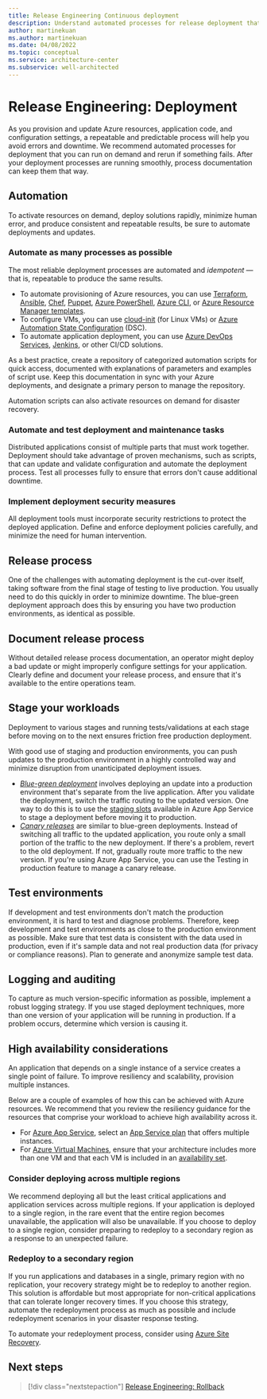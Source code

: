 ```yaml
---
title: Release Engineering Continuous deployment
description: Understand automated processes for release deployment that you can run on demand and rerun if something fails.
author: martinekuan
ms.author: martinekuan
ms.date: 04/08/2022
ms.topic: conceptual
ms.service: architecture-center
ms.subservice: well-architected
---
```


# Release Engineering: Deployment

As you provision and update Azure resources, application code, and configuration settings, a repeatable and predictable process will help you avoid errors and downtime. We recommend automated processes for deployment that you can run on demand and rerun if something fails. After your deployment processes are running smoothly, process documentation can keep them that way.

## Automation

To activate resources on demand, deploy solutions rapidly, minimize human error, and produce consistent and repeatable results, be sure to automate deployments and updates.

### Automate as many processes as possible

The most reliable deployment processes are automated and *idempotent* &mdash; that is, repeatable to produce the same results.

- To automate provisioning of Azure resources, you can use [Terraform](/azure/virtual-machines/windows/infrastructure-automation#terraform),
    [Ansible](/azure/virtual-machines/windows/infrastructure-automation#ansible), [Chef](/azure/virtual-machines/windows/infrastructure-automation#chef), [Puppet](/azure/virtual-machines/windows/infrastructure-automation#puppet),
    [Azure PowerShell](/powershell/azure/overview), [Azure CLI](/cli/azure), or [Azure Resource Manager templates](/azure/azure-resource-manager/template-deployment-overview).
- To configure VMs, you can use [cloud-init](/azure/virtual-machines/windows/infrastructure-automation#cloud-init) (for Linux VMs) or [Azure Automation State Configuration](/azure/automation/automation-dsc-overview) (DSC).
- To automate application deployment, you can use [Azure DevOps Services](/azure/virtual-machines/windows/infrastructure-automation#azure-devops-services), [Jenkins](/azure/virtual-machines/windows/infrastructure-automation#jenkins), or other CI/CD solutions.

As a best practice, create a repository of categorized automation scripts for quick access, documented with explanations of parameters and examples of script use. Keep this documentation in sync with your Azure deployments, and designate a primary person to manage the repository.

Automation scripts can also activate resources on demand for disaster recovery.

### Automate and test deployment and maintenance tasks

Distributed applications consist of multiple parts that must work together. Deployment should take advantage of proven mechanisms, such as scripts, that can update and validate configuration and automate the deployment process. Test all processes fully to ensure that errors don't cause additional downtime.

### Implement deployment security measures

All deployment tools must incorporate security restrictions to protect the deployed application. Define and enforce deployment policies carefully, and minimize the need for human intervention.

## Release process

One of the challenges with automating deployment is the cut-over itself, taking software from the final stage of testing to live production. You usually need to do this quickly in order to minimize downtime. The blue-green deployment approach does this by ensuring you have two production environments, as identical as possible.

## Document release process

Without detailed release process documentation, an operator might deploy a bad update or might improperly configure settings for your application. Clearly define and document your release process, and ensure that it's available to the entire operations team.

## Stage your workloads

Deployment to various stages and running tests/validations at each stage before moving on to the next ensures friction free production deployment.

With good use of staging and production environments, you can push updates to the production environment in a highly controlled way and minimize disruption from unanticipated deployment issues.

- [*Blue-green deployment*](https://martinfowler.com/bliki/BlueGreenDeployment.html) involves deploying an update into a production environment that's separate from the live application. After you validate the deployment, switch the traffic routing to the updated version. One way to do this is to use the [staging slots](/azure/app-service/web-sites-staged-publishing) available in Azure App Service to stage a deployment before moving it to production.
- [*Canary releases*](https://martinfowler.com/bliki/CanaryRelease.html) are similar to blue-green deployments. Instead of switching all traffic to the updated application, you route only a small portion of the traffic to the new deployment. If there's a problem, revert to the old deployment. If not, gradually route more traffic to the new version. If you're using Azure App Service, you can use the Testing in production feature to manage a canary release.

## Test environments

If development and test environments don't match the production environment, it is hard to test and diagnose problems. Therefore, keep development and test environments as close to the production environment as possible. Make sure that test data is consistent with the data used in production, even if it's sample data and not real production data (for privacy or compliance reasons). Plan to generate and anonymize sample test data.

## Logging and auditing

To capture as much version-specific information as possible, implement a robust logging strategy. If you use staged deployment techniques, more than one version of your application will be running in production. If a problem occurs, determine which version is causing it.

## High availability considerations

An application that depends on a single instance of a service creates a single point of failure. To improve resiliency and scalability, provision multiple instances.

Below are a couple of examples of how this can be achieved with Azure resources. We recommend that you review the resiliency guidance for the resources that comprise your workload to achieve high availability across it.

- For [Azure App Service](/azure/app-service/app-service-value-prop-what-is/), select an [App Service plan](/azure/app-service/azure-web-sites-web-hosting-plans-in-depth-overview/) that offers multiple instances.
- For [Azure Virtual Machines](/azure/virtual-machines/windows/), ensure that your architecture includes more than one VM and that each VM is included in an [availability set](/azure/virtual-machines/windows/manage-availability).

### Consider deploying across multiple regions

We recommend deploying all but the least critical applications and application services across multiple regions. If your application is deployed to a single region, in the rare event that the entire region becomes unavailable, the application will also be unavailable. If you choose to deploy to a single region, consider preparing to redeploy to a secondary region as a response to an unexpected failure.

### Redeploy to a secondary region

If you run applications and databases in a single, primary region with no replication, your recovery strategy might be to redeploy to another region. This solution is affordable but most appropriate for non-critical applications that can tolerate longer recovery times. If you choose this strategy, automate the redeployment process as much as possible and include redeployment scenarios in your disaster response testing.

To automate your redeployment process, consider using [Azure Site Recovery](/azure/site-recovery/).

## Next steps

> [!div class="nextstepaction"]
> [Release Engineering: Rollback ](./release-engineering-rollback.md)
